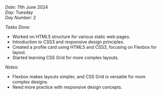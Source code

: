 *Date*: 11th June 2024  
*Day*: Tuesday  
*Day Number*: 2  

*Tasks Done*:  
- Worked on HTML5 structure for various static web pages.  
- Introduction to CSS3 and responsive design principles.  
- Created a profile card using HTML5 and CSS3, focusing on Flexbox for layout.  
- Started learning CSS Grid for more complex layouts.  

*Notes*:  
- Flexbox makes layouts simpler, and CSS Grid is versatile for more complex designs.  
- Need more practice with responsive design concepts.